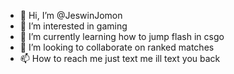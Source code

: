 - 👋 Hi, I’m @JeswinJomon
- 👀 I’m interested in gaming
- 🌱 I’m currently learning how to jump flash in csgo
- 💞️ I’m looking to collaborate on ranked matches
- 📫 How to reach me just text me ill text you back

<!---
JeswinJomon/JeswinJomon is a ✨ special ✨ repository because its `README.md` (this file) appears on your GitHub profile.
You can click the Preview link to take a look at your changes.
--->
